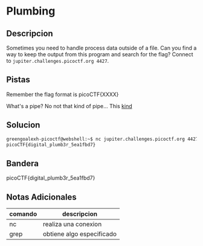 # Plumbing

## Descripcion
Sometimes you need to handle process data outside of a file. Can you find a way to keep the output from this program and search for the flag? Connect to `jupiter.challenges.picoctf.org 4427`.

## Pistas
Remember the flag format is picoCTF{XXXX}

What's a pipe? No not that kind of pipe... This [kind](http://www.linfo.org/pipes.html)

## Solucion 
```bash
greengoalexh-picoctf@webshell:~$ nc jupiter.challenges.picoctf.org 4427 | grep pico
picoCTF{digital_plumb3r_5ea1fbd7}

```
## Bandera
picoCTF{digital_plumb3r_5ea1fbd7}

## Notas Adicionales 
|comando|descripcion|
|---|---|
|nc|realiza una conexion|
|grep|obtiene algo especificado|
